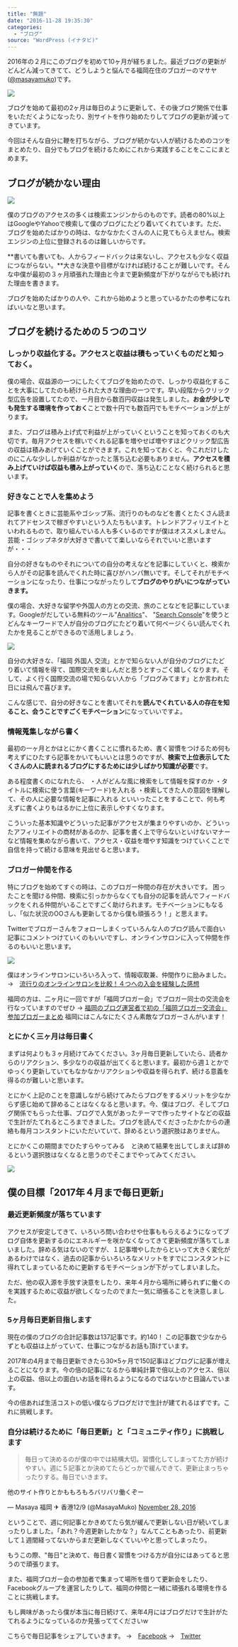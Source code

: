```yaml
---
title: "無題"
date: "2016-11-28 19:35:30"
categories:
  - "ブログ"
source: "WordPress (イナタビ)"
---
```


2016年の２月にこのブログを初めて10ヶ月が経ちました。最近ブログの更新がどんどん減ってきてて、どうしようと悩んでる福岡在住のブロガーのマサヤ([@masayamuko](https://twitter.com/MasayaMuko))です。

![](https://masayamuko.com/wp/wp-content/uploads/2016/11/アイキャッチ.jpg)

ブログを始めて最初の2ヶ月は毎日のように更新して、その後ブログ関係で仕事をいただくようになったり、別サイトを作り始めたりしてブログの更新が減ってきています。

今回はそんな自分に鞭を打ちながら、ブログが続かない人が続けるためのコツをまとめたり、自分でもブログを続けるためにこれから実践することをここにまとめます。

## ブログが続かない理由

![](https://masayamuko.com/wp/wp-content/uploads/2016/11/14544756186_72b7bcc148_z.jpg)

僕のブログのアクセスの多くは検索エンジンからのものです。読者の80%以上はGoogleやYahooで検索して僕のブログにたどり着いてくれています。ただ、ブログを始めたばかりの時は、なかなかたくさんの人に見てもらえません。検索エンジンの上位に登録されるのは難しいからです。

**書いても書いても、人からフィードバックは来ないし、アクセスも少なく収益につながらない。**大きな決意や目標がなければ続けることが難しいです。そんな中僕が最初の３ヶ月頑張れた理由と今まで更新頻度が下がりながらでも続けれた理由を書きます。

ブログを始めたばかりの人や、これから始めようと思っているかたの参考になればいいなと思います。

## ブログを続けるための５つのコツ

### しっかり収益化する。アクセスと収益は積もっていくものだと知っておく。
僕の場合、収益源の一つにしたくてブログを始めたので、しっかり収益化することを大事にしてたのも続けられた大きな理由の一つです。早い段階からクリック型広告を設置してたので、一月目から数百円収益は発生しました。**お金が少しでも発生する環境を作っておく**ことで数十円でも数百円でもモチベーションが上がります。

また、ブログは積み上げ式で利益が上がっていくということを知っておくのも大切です。毎月アクセスを稼いでくれる記事を増やせば増やすほどクリック型広告の収益は積みあげていくことができます。これを知っておくと、今これだけしたのにこんな少ししか利益がなかったと落ち込む必要もありません。**アクセスを積み上げていけば収益も積み上がっていく**ので、落ち込むことなく続けられると思います。

### 好きなことで人を集めよう

記事を書くときに芸能系やゴシップ系、流行りのものなどを書くとたくさん読まれてアドセンスで稼ぎやすいという人たちもいます。トレンドアフィリエイトといわれるもので、取り組んでいる人も多くいるのですが僕はオススメしません。芸能・ゴシップネタが大好きで書いてて楽しいならそれでいいと思いますが・・・

自分の好きなものやそれについての自分の考えなどを記事にしていくと、検索から人がその記事を読んでくれた時に喜びがハンパ無いです。そしてそれがモチベーションになったり、仕事につながったりして**ブログのやりがいにつながっていきます。**

僕の場合、大好きな留学や外国人の方との交流、旅のことなどを記事にしています。Googleがだしている無料のツール"[Analitics](https://www.google.com/intl/ja_jp/analytics/)"、 "[Search Console](https://www.google.com/webmasters/tools/)"を使うとどんなキーワードで人が自分のブログにたどり着いて何ページくらい読んでくれたかを見ることができるので活用しましょう。

![](https://masayamuko.com/wp/wp-content/uploads/2016/06/10338851_771045169593933_4731191965905591500_n.jpg)

自分の大好きな、「福岡 外国人 交流」とかで知らない人が自分のブログにたどり着いて情報を得て、国際交流を楽しんだと思うとすっごく嬉しくなります。そして、よく行く国際交流の場で知らない人から「ブログみてます」とか言われた日には飛んで喜びます。

こんな感じで、自分の好きなことを書いてそれを**読んでくれている人の存在を知ること、会うことですごくモチベーション**になっていいですよ。

### 情報蒐集しながら書く

最初の一ヶ月とかはとにかく書くことに慣れるため、書く習慣をつけるため何も考えずにひたすら記事をかいてもいいとは思うのですが、**検索で上位表示してたくさんの人に読まれるブログにするためには少しばかり知識が必要**です。

ある程度書くのになれたら、
・人がどんな風に検索をして情報を探すのか
・タイトルに検索に使う言葉(キーワード)を入れる
・検索してきた人の意図を理解して、その人に必要な情報を記事に入れる
といいったことをすることで、何も考えずに書くよりもはるかに上位に表示しやすくなります。

こういった基本知識やどういった記事がアクセスが集まりやすいのか、どういったアフィリエイトの商材があるのか、記事を書く上で守らないといけないマナーなど情報を集めながら書いて、アクセス・収益を増やす知識をつけていくことで自信を持って続ける意味を見出せると思います。

### ブロガー仲間を作る

特にブログを始めてすぐの時は、このブロガー仲間の存在が大きいです。
困ったことを聞ける仲間、検索に引っかからなくても自分の記事を読んでフィードバックをくれる仲間がいることですごく助けられます。モチベーションにもなるし、「似た状況のOOさんも更新してるから僕も頑張ろう！」と思えます。

Twitterでブロガーさんをフォローしまくっていろんな人のブログ読んで面白い記事にコメントつけていくのもいいですし、オンラインサロンに入って仲間を作るのもいいと思います。

![](https://masayamuko.com/wp/wp-content/uploads/2016/08/M3000622-1024x768.jpg)

僕はオンラインサロンにいろいろ入って、情報収取兼、仲間作りに励みました。
→　[流行りのオンラインサロンを比較！４つへの入会を経験した感想](https://masayamuko.com/blogjyuku-hikaku/)

福岡の方は、二ヶ月に一回ですが「福岡ブロガー会」でブロガー同士の交流会を行なっていますのでぜひ
→ [福岡のブログ運営者で初の「福岡ブロガー交流会」参加ブロガーまとめ](https://masayamuko.com/blogger-matome/)
福岡にはこんなにたくさん素敵なブロガーさんがいます！

### とにかく三ヶ月は毎日書く

まずは何よりも３ヶ月続けてみてください。3ヶ月毎日更新していたら、読者からのリアクション、多少なりの収益が出てくると思います。最初から週１とかでゆっくり更新していてもなかなかリアクションや収益を得られず、続ける意義を得るのが難しいと思います。

とにかく上記のことを意識しながら続けてみたらブログをするメリットを少なからず感じ始めて辞めることはなくなると思います。今、僕はブログ、そしてブログ関係でもらった仕事、ブログで人気があったテーマで作ったサイトなどの収益で生計がたてれるところまできました。ブログを読んでくださったかたからの連絡も毎月コンスタントにいただいていて、辞めるという選択肢はありません。

とにかくこの期間までひたすらやってみる　と決めて結果を出してしまえば辞めるという選択肢はなくなると思うのでそこまでやってみてください。

![](https://masayamuko.com/wp/wp-content/uploads/2016/10/IMARIP0I9A7464_TP_V-1024x682.jpg)

## 僕の目標「2017年４月まで毎日更新」

### 最近更新頻度が落ちています

アクセスが安定してきて、いろいろ問い合わせや仕事ももらえるようになってブログ自体を更新するのにエネルギーを咲かなくなってきて更新頻度が落ちてしまいました。辞める気はないのですが、１記事増やしたからといって大きく変化があるわけではなく、過去の記事からいろいろなメリットをすでにコンスタントに得れてしまっているために更新するモチベーションが下がってしまいました。

ただ、他の収入源を手放す決意をしたり、来年４月から場所に縛られずに働くのを実践するために収益が欲しくなったのでまた一気に頑張ることを決意しました。

### 5ヶ月毎日更新目指します

現在の僕のブログの合計記事数は137記事です。約140！
この記事数で少なからずとも収益は上がっていて、仕事につながるお話も頂けています。

2017年の4月まで毎日更新できたら30×5ヶ月で150記事ほどブログに記事が増えることになります。今の倍の記事になるから単純計算で倍以上のアクセス、倍以上の収益、倍以上の面白いお話を得れるようになるのではないかと目論んでいます。

今の倍あれば生活コストの低い僕ならブログだけで生計が建てれるはずです。これに挑戦します。

### 自分は続けるために「毎日更新」と「コミュニティ作り」に挑戦します

> 毎日って決めるのが僕の中では結構大切。習慣化してしまってた方が続けやすい。週に５記事とか決めてたらどっかで緩んできて、更新止まっちゃったりする。毎日でいきます。

他のサイト作りとかももろもろバリバリ働くぞー

— Masaya 福岡 ✈ 香港12/9 (@MasayaMuko) [November 28, 2016](https://twitter.com/MasayaMuko/status/803073736702238720)

ということで、週に何記事とかきめてたら気が緩んで更新しない日が続いてしまったりしました。「あれ？今週更新したかな？」なんてこともあったり、前更新して１週間経ってないからまだ更新しなくていいやと思ってしまったり。

もうこの際、"毎日"と決めて、毎日書く習慣をつける方が自分にはあってると思うので頑張ります。

また、福岡ブロガー会の参加者で集まって場所を借りて更新会をしたり、Facebookグループを運営したりして、福岡の仲間と一緒に頑張れる環境を作ることに挑戦します。

もし興味があったら僕が本当に毎日続けて、来年4月にはブログだけで生計がたてれるようになっているのか見張っててくださいw

こちらで毎日記事をシェアしていきます。
→　[Facebook](https://www.facebook.com/masayamuko/)
→　[Twitter](https://twitter.com/MasayaMuko)